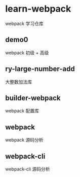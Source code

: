 # learn-webpack
webpack 学习仓库

## demo0
webpack 初级 + 高级

## ry-large-number-add
大整数加法库

## builder-webpack
webpack 配置库

## webpack
webpack 源码分析

## webpack-cli
webpack-cli 源码分析